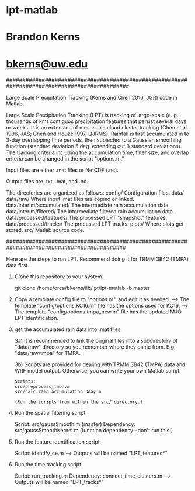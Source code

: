 # lpt-matlab
# Brandon Kerns
# bkerns@uw.edu
##############################################################################################

Large Scale Precipitation Tracking (Kerns and Chen 2016, JGR) code in Matlab.

Large Scale Precipitation Tracking (LPT) is tracking of large-scale (e. g., thousands of km)
	contiguos precipitation features that persist several days or weeks. It is an extension of
	mesoscale cloud cluster tracking (Chen et al. 1996, JAS; Chen and Houze 1997, QJRMS).
	Rainfall is first accumulated in to 3-day overlapping time periods, then subjected to a
	Gaussian smoothing function (standard deviation 5 deg. extending out 3 standard deviations).
	The tracking criteria including the accumulation time, filter size, and overlap criteria
	can be changed in the script "options.m."


Input files are either .mat files or NetCDF (.nc).

Output files are .txt, .mat, and .nc.

The directories are organized as follows:
config/		    	        Configuration files.
data/
data/raw/			Where input .mat files are copied or linked.
data/interim/accumulated/	The intermediate rain accumulation data.
data/interim/filtered/		The intermediate filtered rain accumulation data.
data/processed/features/	The processed LPT "shapshot" features.
data/processed/tracks/		The processed LPT tracks.
plots/				Where plots get stored.
src/				Matlab source code.

#############################################################################################

Here are the steps to run LPT. Recommend doing it for TRMM 3B42 (TMPA) data first.


1) Clone this repository to your system.

   git clone /home/orca/bkerns/lib/lpt/lpt-matlab -b master

2) Copy a template config file to "options.m", and edit it as needed.
   --> The template "config/options.KC16.m" file has the options used for KC16.
   --> The template "config/options.tmpa_new.m" file has the updated MJO LPT identification.

3) get the accumulated rain data into .mat files.

   3a) It is recommended to link the original files into a subdirectory of "data/raw" directory
       so you remember where they came from. E.g., "data/raw/tmpa" for TMPA.

   3b) Scripts are provided for dealing with TRMM 3B42 (TMPA) data and WRF model output.
       Otherwise, you can write your own Matlab script.

       Scripts:
       src/preprocess_tmpa.m
       src/calc_rain_accumulation_3day.m

       (Run the scripts from within the src/ directory.)


4) Run the spatial filtering script.

   Script: src/gaussSmooth.m (master)
   Dependency: src/gaussSmoothKernel.m (function dependency--don't run this!)


5) Run the feature identification script.

   Script: identify_ce.m
   --> Outputs will be named "LPT_features*"

6) Run the time tracking script.

   Script: run_tracking.m
   Dependency: connect_time_clusters.m
   --> Outputs will be named "LPT_tracks*"
